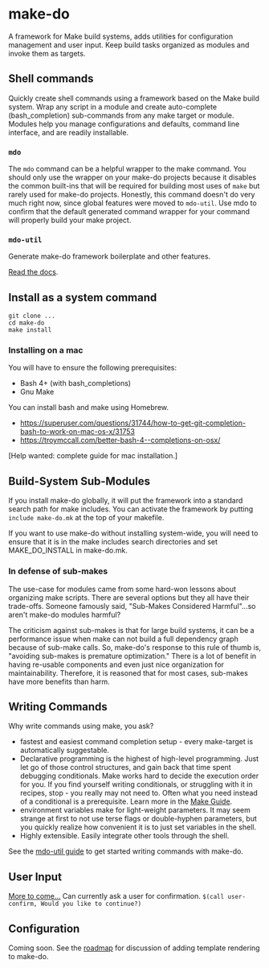 # make-do

A framework for Make build systems, adds utilities for configuration management and user input. Keep build tasks organized as modules and invoke them as targets.

## Shell commands

Quickly create shell commands using a framework based on the Make build system. Wrap any script in a module and create auto-complete (bash_completion) sub-commands from any make target or module. Modules help you manage configurations and defaults, command line interface, and are readily installable.

### `mdo`

The `mdo` command can be a helpful wrapper to the make command. You should only use the wrapper on your make-do projects because it disables the common built-ins that will be required for building most uses of `make` but rarely used for make-do projects. Honestly, this command doesn't do very much right now, since global features were moved to `mdo-util`. Use mdo to confirm that the default generated command wrapper for your command will properly build your make project. 

### `mdo-util`

Generate make-do framework boilerplate and other features. 

[Read the docs](docs/mdo-util.md).

## Install as a system command

```
git clone ...
cd make-do
make install
```

### Installing on a mac

You will have to ensure the following prerequisites:

- Bash 4+ (with bash_completions)
- Gnu Make

You can install bash and make using Homebrew. 

- https://superuser.com/questions/31744/how-to-get-git-completion-bash-to-work-on-mac-os-x/31753
- https://troymccall.com/better-bash-4--completions-on-osx/

[Help wanted: complete guide for mac installation.]

## Build-System Sub-Modules

If you install make-do globally, it will put the framework into a standard search path for make includes. You can activate the framework by putting `include make-do.mk` at the top of your makefile.

If you want to use make-do without installing system-wide, you will need to ensure that it is in the make includes search directories and set MAKE_DO_INSTALL in make-do.mk.

### In defense of sub-makes

The use-case for modules came from some hard-won lessons about organizing make scripts. There are several options but they all have their trade-offs. Someone famously said, "Sub-Makes Considered Harmful"...so aren't make-do modules harmful?

The criticism against sub-makes is that for large build systems, it can be a performance issue when make can not build a full dependency graph because of sub-make calls. So, make-do's response to this rule of thumb is, "avoiding sub-makes is premature optimization." There is a lot of benefit in having re-usable components and even just nice organization for maintainability. Therefore, it is reasoned that for most cases, sub-makes have more benefits than harm.

## Writing Commands

Why write commands using make, you ask? 

- fastest and easiest command completion setup - every make-target is automatically suggestable.
- Declarative programming is the highest of high-level programming. Just let go of those control structures, and gain back that time spent debugging  conditionals. Make works hard to decide the execution order for you. If you find yourself writing conditionals, or struggling with it in recipes, stop - you really may not need to. Often what you need instead of a conditional is a prerequisite.  Learn more in the [Make Guide](docs/make-guide.md).
- environment variables make for light-weight parameters. It may seem strange at first to not use terse flags or double-hyphen parameters, but you quickly realize how convenient it is to just set variables in the shell. 
- Highly extensible. Easily integrate other tools through the shell.

See the [mdo-util guide](docs/mdo-util.md) to get started writing commands with make-do.

## User Input

[More to come...](docs/user-input.md)
Can currently ask a user for confirmation.
```$(call user-confirm, Would you like to continue?)```

## Configuration 
Coming soon. See the [roadmap](docs/roadmap.md) for discussion of adding template rendering to make-do.
